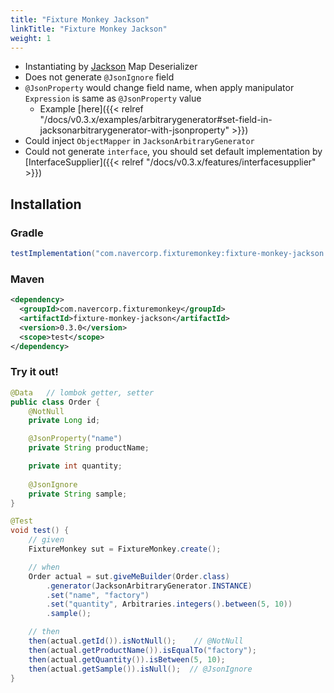 ```yaml
---
title: "Fixture Monkey Jackson"
linkTitle: "Fixture Monkey Jackson"
weight: 1
---
```


- Instantiating by [Jackson](https://github.com/FasterXML/jackson) Map Deserializer
- Does not generate `@JsonIgnore` field
- `@JsonProperty` would change field name, when apply manipulator `Expression` is same as `@JsonProperty` value
    - Example [here]({{< relref "/docs/v0.3.x/examples/arbitrarygenerator#set-field-in-jacksonarbitrarygenerator-with-jsonproperty" >}})
- Could inject `ObjectMapper` in `JacksonArbitraryGenerator`
- Could not generate `interface`, you should set default implementation by [InterfaceSupplier]({{< relref "/docs/v0.3.x/features/interfacesupplier" >}})

## Installation
### Gradle
```groovy
testImplementation("com.navercorp.fixturemonkey:fixture-monkey-jackson:0.3.0")
```

### Maven
```xml
<dependency>
  <groupId>com.navercorp.fixturemonkey</groupId>
  <artifactId>fixture-monkey-jackson</artifactId>
  <version>0.3.0</version>
  <scope>test</scope>
</dependency>
```

### Try it out!
```java
@Data   // lombok getter, setter
public class Order {
	@NotNull
    private Long id;

	@JsonProperty("name")
    private String productName;

	private int quantity;
	
	@JsonIgnore
	private String sample;
}

@Test
void test() {
	// given
    FixtureMonkey sut = FixtureMonkey.create();

    // when
    Order actual = sut.giveMeBuilder(Order.class)
		.generator(JacksonArbitraryGenerator.INSTANCE)
        .set("name", "factory")
        .set("quantity", Arbitraries.integers().between(5, 10))
        .sample();

    // then
    then(actual.getId()).isNotNull();    // @NotNull
    then(actual.getProductName()).isEqualTo("factory");
    then(actual.getQuantity()).isBetween(5, 10);
    then(actual.getSample()).isNull();  // @JsonIgnore
}
```

